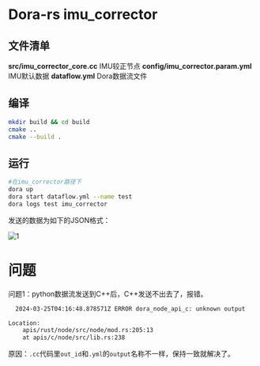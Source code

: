 # Dora-rs imu_corrector
## 文件清单

**src/imu_corrector_core.cc**  IMU较正节点
**config/imu_corrector.param.yml**   IMU默认数据
**dataflow.yml**   Dora数据流文件

## 编译

```bash
mkdir build && cd build
cmake ..
cmake --build .
```

## 运行
```bash
#在imu_corrector路径下
dora up
dora start dataflow.yml --name test
dora logs test imu_corrector
```
发送的数据为如下的JSON格式：

![1](/home/crp/autoware.universe/sensing/imu_corrector/figure/1.png)



# 问题

问题1：python数据流发送到C++后，C++发送不出去了，报错。

```bash
  2024-03-25T04:16:48.878571Z ERROR dora_node_api_c: unknown output

Location:
    apis/rust/node/src/node/mod.rs:205:13
    at apis/c/node/src/lib.rs:238
```

原因：`.cc`代码里`out_id`和`.yml`的`output`名称不一样，保持一致就解决了。
